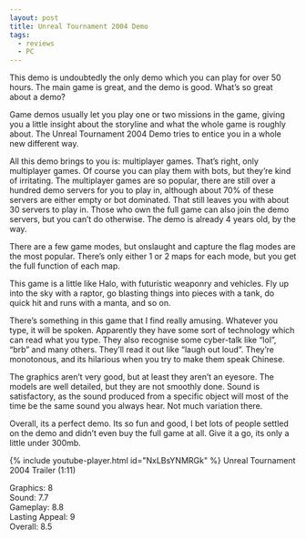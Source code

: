 ```yaml
---
layout: post
title: Unreal Tournament 2004 Demo
tags:
  - reviews
  - PC
---
```


This demo is undoubtedly the only demo which you can play for over 50 hours. The main game is great, and the demo is good. What’s so great about a demo?

Game demos usually let you play one or two missions in the game, giving you a little insight about the storyline and what the whole game is roughly about. The Unreal Tournament 2004 Demo tries to entice you in a whole new different way.

All this demo brings to you is: multiplayer games. That’s right, only multiplayer games. Of course you can play them with bots, but they’re kind of irritating. The multiplayer games are so popular, there are still over a hundred demo servers for you to play in, although about 70% of these servers are either empty or bot dominated. That still leaves you with about 30 servers to play in. Those who own the full game can also join the demo servers, but you can’t do otherwise. The demo is already 4 years old, by the way.

There are a few game modes, but onslaught and capture the flag modes are the most popular. There’s only either 1 or 2 maps for each mode, but you get the full function of each map.

This game is a little like Halo, with futuristic weaponry and vehicles. Fly up into the sky with a raptor, go blasting things into pieces with a tank, do quick hit and runs with a manta, and so on.

There’s something in this game that I find really amusing. Whatever you type, it will be spoken. Apparently they have some sort of technology which can read what you type. They also recognise some cyber-talk like “lol”, “brb” and many others. They’ll read it out like “laugh out loud”. They’re monotonous, and its hilarious when you try to make them speak Chinese.

The graphics aren’t very good, but at least they aren’t an eyesore. The models are well detailed, but they are not smoothly done. Sound is satisfactory, as the sound produced from a specific object will most of the time be the same sound you always hear. Not much variation there.

Overall, its a perfect demo. Its so fun and good, I bet lots of people settled on the demo and didn’t even buy the full game at all. Give it a go, its only a little under 300mb.

{% include youtube-player.html id="NxLBsYNMRGk" %}
Unreal Tournament 2004 Trailer (1:11)

Graphics: 8<br />
Sound: 7.7<br />
Gameplay: 8.8<br />
Lasting Appeal: 9<br />
Overall: 8.5
